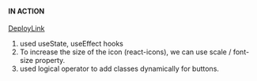 #### IN ACTION

[DeployLink](https://project-06-tabs.netlify.app/)

1. used useState, useEffect hooks
2. To increase the size of the icon (react-icons), we can use scale / font-size property.
3. used logical operator to add classes dynamically for buttons.
